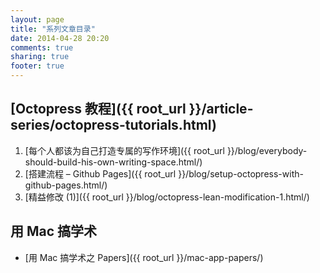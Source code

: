 ```yaml
---
layout: page
title: "系列文章目录"
date: 2014-04-28 20:20
comments: true
sharing: true
footer: true
---
```

## [Octopress 教程]({{ root_url }}/article-series/octopress-tutorials.html)

1. [每个人都该为自己打造专属的写作环境]({{ root_url }}/blog/everybody-should-build-his-own-writing-space.html/)
2. [搭建流程 – Github Pages]({{ root_url }}/blog/setup-octopress-with-github-pages.html/)
3. [精益修改 (1)]({{ root_url }}/blog/octopress-lean-modification-1.html/)


## 用 Mac 搞学术

- [用 Mac 搞学术之 Papers]({{ root_url }}/mac-app-papers/)
